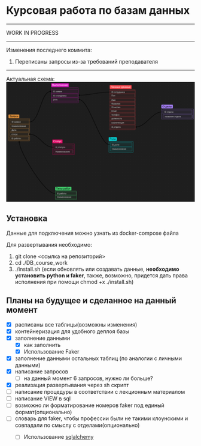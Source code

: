# Курсовая работа по базам данных
****
WORK IN PROGRESS
****
Изменения последнего коммита:
1) Переписаны запросы из-за требований преподавателя
****
Актуальная схема:
![Схема БД](./pictures/shema.png)
## Установка

Данные для подключения можно узнать из docker-compose файла

Для развертывания необходимо:
1) git clone <ссылка на репозиторий>
2) cd ./DB_course_work
3) ./install.sh (если обновлять или создавать данные, __необходимо установить python и faker__, также, возможно, придется дать права исполнения при помощи chmod +x ./install.sh)

## Планы на будущее и сделанное на данный момент
- [x] расписаны все таблицы(возможны изменения)
- [x] контейнеризация для удобного деплоя базы 
- [x] заполнение данными
  - [x] как заполнить
  - [x] Использование Faker
- [x] заполнение данными остальных таблиц (по аналогии с личными данными)
- [x] написание запросов
  - [ ] на данный момент 6 запросов, нужно ли больше?
- [x] реализация развертывания через sh скрипт
- [ ] написание процедуры в соответствии с лекционным материалом
- [ ] написание VIEW  в sql
- [ ] возможно ли форматирование номеров faker под единый формат(опционально)
- [ ] словарь для faker, чтобы профессии были не такими клоунскими и совпадали по смыслу с отделами(опционально)
  - [ ]  Использование [sqlalchemy](https://github.com/sqlalchemy/sqlalchemy) 


